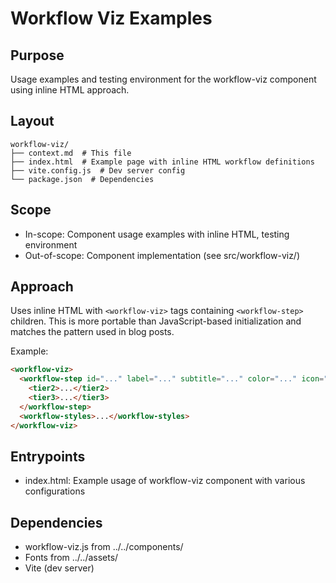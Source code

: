 # Workflow Viz Examples

## Purpose

Usage examples and testing environment for the workflow-viz component using inline HTML approach.

## Layout

```
workflow-viz/
├── context.md  # This file
├── index.html  # Example page with inline HTML workflow definitions
├── vite.config.js  # Dev server config
└── package.json  # Dependencies
```

## Scope

- In-scope: Component usage examples with inline HTML, testing environment
- Out-of-scope: Component implementation (see src/workflow-viz/)

## Approach

Uses inline HTML with `<workflow-viz>` tags containing `<workflow-step>` children. This is more portable than JavaScript-based initialization and matches the pattern used in blog posts.

Example:
```html
<workflow-viz>
  <workflow-step id="..." label="..." subtitle="..." color="..." icon="...">
    <tier2>...</tier2>
    <tier3>...</tier3>
  </workflow-step>
  <workflow-styles>...</workflow-styles>
</workflow-viz>
```

## Entrypoints

- index.html: Example usage of workflow-viz component with various configurations

## Dependencies

- workflow-viz.js from ../../components/
- Fonts from ../../assets/
- Vite (dev server)
